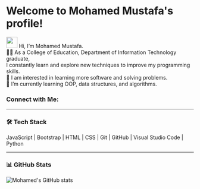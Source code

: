 # Welcome to Mohamed Mustafa's profile!

<img src="https://media.giphy.com/media/hvRJCLFzcasrR4ia7z/giphy.gif" width="30px" /> Hi, I’m Mohamed Mustafa.  
👨‍💻 As a College of Education, Department of Information Technology graduate,  
I constantly learn and explore new techniques to improve my programming skills.  
👀 I am interested in learning more software and solving problems.  
🌱 I’m currently learning OOP, data structures, and algorithms.

### Connect with Me:

---

### 🛠 Tech Stack
JavaScript | Bootstrap | HTML | CSS | Git | GitHub | Visual Studio Code | Python

---

### 📊 GitHub Stats

![Mohamed's GitHub stats](https://github-readme-stats.vercel.app/api?username=YourUsername&show_icons=true&theme=radical)
